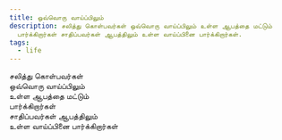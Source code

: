```yaml
---
title: ஒவ்வொரு வாய்ப்பிலும்
description: சலித்து கொள்பவர்கள் ஒவ்வொரு வாய்ப்பிலும் உள்ள ஆபத்தை மட்டும்
  பார்க்கிறார்கள் சாதிப்பவர்கள் ஆபத்திலும் உள்ள வாய்ப்பினை பார்க்கிறார்கள்.
tags:
  - life
---
```

சலித்து கொள்பவர்கள்\
ஒவ்வொரு வாய்ப்பிலும்\
உள்ள ஆபத்தை மட்டும்\
பார்க்கிறார்கள்\
சாதிப்பவர்கள் ஆபத்திலும்\
உள்ள வாய்ப்பினை பார்க்கிறார்கள்